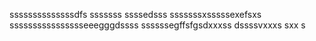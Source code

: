 ssssssssssssssdfs
sssssss
ssssedsss
sssssssxsssssexefsxs
sssssssssssssssseeegggdssss
ssssssegffsfgsdxxxss
dssssvxxxs
sxx
s
